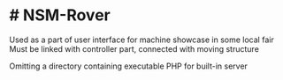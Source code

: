 <h1># NSM-Rover </h1>
<p>
Used as a part of user interface for machine showcase in some local fair<br>
Must be linked with controller part, connected with moving structure</p>

<p>Omitting a directory containing executable PHP for built-in server</p>
